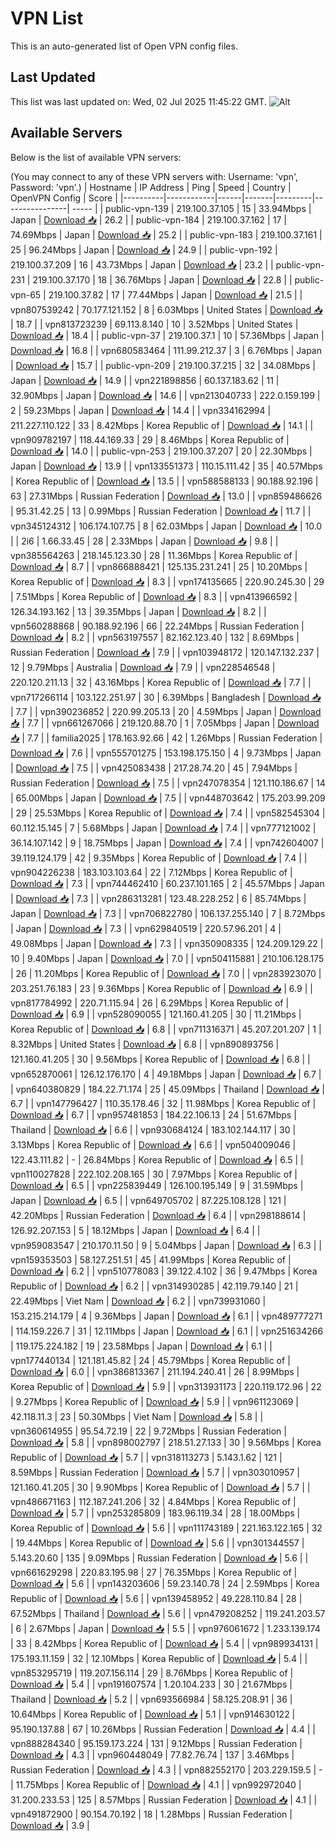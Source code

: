 # VPN List

This is an auto-generated list of Open VPN config files.

## Last Updated

This list was last updated on: Wed, 02 Jul 2025 11:45:22 GMT.
![Alt](https://repobeats.axiom.co/api/embed/186b98318ef1479477931607c1ad7d823f12451f.svg "Repobeats analytics image")

## Available Servers

Below is the list of available VPN servers:

(You may connect to any of these VPN servers with: Username: 'vpn', Password: 'vpn'.)
| Hostname | IP Address | Ping | Speed | Country | OpenVPN Config | Score |
|----------|------------|------|-------|---------|----------------| ----- |
| public-vpn-139 | 219.100.37.105 | 15 | 33.94Mbps | Japan | [Download 📥](./configs/server_0_JP.ovpn) | 26.2 |
| public-vpn-184 | 219.100.37.162 | 17 | 74.69Mbps | Japan | [Download 📥](./configs/server_1_JP.ovpn) | 25.2 |
| public-vpn-183 | 219.100.37.161 | 25 | 96.24Mbps | Japan | [Download 📥](./configs/server_2_JP.ovpn) | 24.9 |
| public-vpn-192 | 219.100.37.209 | 16 | 43.73Mbps | Japan | [Download 📥](./configs/server_3_JP.ovpn) | 23.2 |
| public-vpn-231 | 219.100.37.170 | 18 | 36.76Mbps | Japan | [Download 📥](./configs/server_4_JP.ovpn) | 22.8 |
| public-vpn-65 | 219.100.37.82 | 17 | 77.44Mbps | Japan | [Download 📥](./configs/server_5_JP.ovpn) | 21.5 |
| vpn807539242 | 70.177.121.152 | 8 | 6.03Mbps | United States | [Download 📥](./configs/server_6_US.ovpn) | 18.7 |
| vpn813723239 | 69.113.8.140 | 10 | 3.52Mbps | United States | [Download 📥](./configs/server_7_US.ovpn) | 18.4 |
| public-vpn-37 | 219.100.37.1 | 10 | 57.36Mbps | Japan | [Download 📥](./configs/server_8_JP.ovpn) | 16.8 |
| vpn680583464 | 111.99.212.37 | 3 | 6.76Mbps | Japan | [Download 📥](./configs/server_9_JP.ovpn) | 15.7 |
| public-vpn-209 | 219.100.37.215 | 32 | 34.08Mbps | Japan | [Download 📥](./configs/server_10_JP.ovpn) | 14.9 |
| vpn221898856 | 60.137.183.62 | 11 | 32.90Mbps | Japan | [Download 📥](./configs/server_11_JP.ovpn) | 14.6 |
| vpn213040733 | 222.0.159.199 | 2 | 59.23Mbps | Japan | [Download 📥](./configs/server_12_JP.ovpn) | 14.4 |
| vpn334162994 | 211.227.110.122 | 33 | 8.42Mbps | Korea Republic of | [Download 📥](./configs/server_13_KR.ovpn) | 14.1 |
| vpn909782197 | 118.44.169.33 | 29 | 8.46Mbps | Korea Republic of | [Download 📥](./configs/server_14_KR.ovpn) | 14.0 |
| public-vpn-253 | 219.100.37.207 | 20 | 22.30Mbps | Japan | [Download 📥](./configs/server_15_JP.ovpn) | 13.9 |
| vpn133551373 | 110.15.111.42 | 35 | 40.57Mbps | Korea Republic of | [Download 📥](./configs/server_16_KR.ovpn) | 13.5 |
| vpn588588133 | 90.188.92.196 | 63 | 27.31Mbps | Russian Federation | [Download 📥](./configs/server_17_RU.ovpn) | 13.0 |
| vpn859486626 | 95.31.42.25 | 13 | 0.99Mbps | Russian Federation | [Download 📥](./configs/server_18_RU.ovpn) | 11.7 |
| vpn345124312 | 106.174.107.75 | 8 | 62.03Mbps | Japan | [Download 📥](./configs/server_19_JP.ovpn) | 10.0 |
| 2i6 | 1.66.33.45 | 28 | 2.33Mbps | Japan | [Download 📥](./configs/server_20_JP.ovpn) | 9.8 |
| vpn385564263 | 218.145.123.30 | 28 | 11.36Mbps | Korea Republic of | [Download 📥](./configs/server_21_KR.ovpn) | 8.7 |
| vpn866888421 | 125.135.231.241 | 25 | 10.20Mbps | Korea Republic of | [Download 📥](./configs/server_22_KR.ovpn) | 8.3 |
| vpn174135665 | 220.90.245.30 | 29 | 7.51Mbps | Korea Republic of | [Download 📥](./configs/server_23_KR.ovpn) | 8.3 |
| vpn413966592 | 126.34.193.162 | 13 | 39.35Mbps | Japan | [Download 📥](./configs/server_24_JP.ovpn) | 8.2 |
| vpn560288868 | 90.188.92.196 | 66 | 22.24Mbps | Russian Federation | [Download 📥](./configs/server_25_RU.ovpn) | 8.2 |
| vpn563197557 | 82.162.123.40 | 132 | 8.69Mbps | Russian Federation | [Download 📥](./configs/server_26_RU.ovpn) | 7.9 |
| vpn103948172 | 120.147.132.237 | 12 | 9.79Mbps | Australia | [Download 📥](./configs/server_27_AU.ovpn) | 7.9 |
| vpn228546548 | 220.120.211.13 | 32 | 43.16Mbps | Korea Republic of | [Download 📥](./configs/server_28_KR.ovpn) | 7.7 |
| vpn717266114 | 103.122.251.97 | 30 | 6.39Mbps | Bangladesh | [Download 📥](./configs/server_29_BD.ovpn) | 7.7 |
| vpn390236852 | 220.99.205.13 | 20 | 4.59Mbps | Japan | [Download 📥](./configs/server_30_JP.ovpn) | 7.7 |
| vpn661267066 | 219.120.88.70 | 1 | 7.05Mbps | Japan | [Download 📥](./configs/server_31_JP.ovpn) | 7.7 |
| familia2025 | 178.163.92.66 | 42 | 1.26Mbps | Russian Federation | [Download 📥](./configs/server_32_RU.ovpn) | 7.6 |
| vpn555701275 | 153.198.175.150 | 4 | 9.73Mbps | Japan | [Download 📥](./configs/server_33_JP.ovpn) | 7.5 |
| vpn425083438 | 217.28.74.20 | 45 | 7.94Mbps | Russian Federation | [Download 📥](./configs/server_34_RU.ovpn) | 7.5 |
| vpn247078354 | 121.110.186.67 | 14 | 65.00Mbps | Japan | [Download 📥](./configs/server_35_JP.ovpn) | 7.5 |
| vpn448703642 | 175.203.99.209 | 29 | 25.53Mbps | Korea Republic of | [Download 📥](./configs/server_36_KR.ovpn) | 7.4 |
| vpn582545304 | 60.112.15.145 | 7 | 5.68Mbps | Japan | [Download 📥](./configs/server_37_JP.ovpn) | 7.4 |
| vpn777121002 | 36.14.107.142 | 9 | 18.75Mbps | Japan | [Download 📥](./configs/server_38_JP.ovpn) | 7.4 |
| vpn742604007 | 39.119.124.179 | 42 | 9.35Mbps | Korea Republic of | [Download 📥](./configs/server_39_KR.ovpn) | 7.4 |
| vpn904226238 | 183.103.103.64 | 22 | 7.12Mbps | Korea Republic of | [Download 📥](./configs/server_40_KR.ovpn) | 7.3 |
| vpn744462410 | 60.237.101.165 | 2 | 45.57Mbps | Japan | [Download 📥](./configs/server_41_JP.ovpn) | 7.3 |
| vpn286313281 | 123.48.228.252 | 6 | 85.74Mbps | Japan | [Download 📥](./configs/server_42_JP.ovpn) | 7.3 |
| vpn706822780 | 106.137.255.140 | 7 | 8.72Mbps | Japan | [Download 📥](./configs/server_43_JP.ovpn) | 7.3 |
| vpn629840519 | 220.57.96.201 | 4 | 49.08Mbps | Japan | [Download 📥](./configs/server_44_JP.ovpn) | 7.3 |
| vpn350908335 | 124.209.129.22 | 10 | 9.40Mbps | Japan | [Download 📥](./configs/server_45_JP.ovpn) | 7.0 |
| vpn504115881 | 210.106.128.175 | 26 | 11.20Mbps | Korea Republic of | [Download 📥](./configs/server_46_KR.ovpn) | 7.0 |
| vpn283923070 | 203.251.76.183 | 23 | 9.36Mbps | Korea Republic of | [Download 📥](./configs/server_47_KR.ovpn) | 6.9 |
| vpn817784992 | 220.71.115.94 | 26 | 6.29Mbps | Korea Republic of | [Download 📥](./configs/server_48_KR.ovpn) | 6.9 |
| vpn528090055 | 121.160.41.205 | 30 | 11.21Mbps | Korea Republic of | [Download 📥](./configs/server_49_KR.ovpn) | 6.8 |
| vpn711316371 | 45.207.201.207 | 1 | 8.32Mbps | United States | [Download 📥](./configs/server_50_US.ovpn) | 6.8 |
| vpn890893756 | 121.160.41.205 | 30 | 9.56Mbps | Korea Republic of | [Download 📥](./configs/server_51_KR.ovpn) | 6.8 |
| vpn652870061 | 126.12.176.170 | 4 | 49.18Mbps | Japan | [Download 📥](./configs/server_52_JP.ovpn) | 6.7 |
| vpn640380829 | 184.22.71.174 | 25 | 45.09Mbps | Thailand | [Download 📥](./configs/server_53_TH.ovpn) | 6.7 |
| vpn147796427 | 110.35.178.46 | 32 | 11.98Mbps | Korea Republic of | [Download 📥](./configs/server_54_KR.ovpn) | 6.7 |
| vpn957481853 | 184.22.106.13 | 24 | 51.67Mbps | Thailand | [Download 📥](./configs/server_55_TH.ovpn) | 6.6 |
| vpn930684124 | 183.102.144.117 | 30 | 3.13Mbps | Korea Republic of | [Download 📥](./configs/server_56_KR.ovpn) | 6.6 |
| vpn504009046 | 122.43.111.82 | - | 26.84Mbps | Korea Republic of | [Download 📥](./configs/server_57_KR.ovpn) | 6.5 |
| vpn110027828 | 222.102.208.165 | 30 | 7.97Mbps | Korea Republic of | [Download 📥](./configs/server_58_KR.ovpn) | 6.5 |
| vpn225839449 | 126.100.195.149 | 9 | 31.59Mbps | Japan | [Download 📥](./configs/server_59_JP.ovpn) | 6.5 |
| vpn649705702 | 87.225.108.128 | 121 | 42.20Mbps | Russian Federation | [Download 📥](./configs/server_60_RU.ovpn) | 6.4 |
| vpn298188614 | 126.92.207.153 | 5 | 18.12Mbps | Japan | [Download 📥](./configs/server_61_JP.ovpn) | 6.4 |
| vpn959083547 | 210.170.11.50 | 9 | 5.04Mbps | Japan | [Download 📥](./configs/server_62_JP.ovpn) | 6.3 |
| vpn159353503 | 58.127.251.51 | 45 | 41.99Mbps | Korea Republic of | [Download 📥](./configs/server_63_KR.ovpn) | 6.2 |
| vpn510778083 | 39.122.4.102 | 36 | 9.47Mbps | Korea Republic of | [Download 📥](./configs/server_64_KR.ovpn) | 6.2 |
| vpn314930285 | 42.119.79.140 | 21 | 22.49Mbps | Viet Nam | [Download 📥](./configs/server_65_VN.ovpn) | 6.2 |
| vpn739931060 | 153.215.214.179 | 4 | 9.36Mbps | Japan | [Download 📥](./configs/server_66_JP.ovpn) | 6.1 |
| vpn489777271 | 114.159.226.7 | 31 | 12.11Mbps | Japan | [Download 📥](./configs/server_67_JP.ovpn) | 6.1 |
| vpn251634266 | 119.175.224.182 | 19 | 23.58Mbps | Japan | [Download 📥](./configs/server_68_JP.ovpn) | 6.1 |
| vpn177440134 | 121.181.45.82 | 24 | 45.79Mbps | Korea Republic of | [Download 📥](./configs/server_69_KR.ovpn) | 6.0 |
| vpn386813367 | 211.194.240.41 | 26 | 8.99Mbps | Korea Republic of | [Download 📥](./configs/server_70_KR.ovpn) | 5.9 |
| vpn313931173 | 220.119.172.96 | 22 | 9.27Mbps | Korea Republic of | [Download 📥](./configs/server_71_KR.ovpn) | 5.9 |
| vpn961123069 | 42.118.11.3 | 23 | 50.30Mbps | Viet Nam | [Download 📥](./configs/server_72_VN.ovpn) | 5.8 |
| vpn360614955 | 95.54.72.19 | 22 | 9.72Mbps | Russian Federation | [Download 📥](./configs/server_73_RU.ovpn) | 5.8 |
| vpn898002797 | 218.51.27.133 | 30 | 9.56Mbps | Korea Republic of | [Download 📥](./configs/server_74_KR.ovpn) | 5.7 |
| vpn318113273 | 5.143.1.62 | 121 | 8.59Mbps | Russian Federation | [Download 📥](./configs/server_75_RU.ovpn) | 5.7 |
| vpn303010957 | 121.160.41.205 | 30 | 9.90Mbps | Korea Republic of | [Download 📥](./configs/server_76_KR.ovpn) | 5.7 |
| vpn486671163 | 112.187.241.206 | 32 | 4.84Mbps | Korea Republic of | [Download 📥](./configs/server_77_KR.ovpn) | 5.7 |
| vpn253285809 | 183.96.119.34 | 28 | 18.00Mbps | Korea Republic of | [Download 📥](./configs/server_78_KR.ovpn) | 5.6 |
| vpn111743189 | 221.163.122.165 | 32 | 19.44Mbps | Korea Republic of | [Download 📥](./configs/server_79_KR.ovpn) | 5.6 |
| vpn301344557 | 5.143.20.60 | 135 | 9.09Mbps | Russian Federation | [Download 📥](./configs/server_80_RU.ovpn) | 5.6 |
| vpn661629298 | 220.83.195.98 | 27 | 76.35Mbps | Korea Republic of | [Download 📥](./configs/server_81_KR.ovpn) | 5.6 |
| vpn143203606 | 59.23.140.78 | 24 | 2.59Mbps | Korea Republic of | [Download 📥](./configs/server_82_KR.ovpn) | 5.6 |
| vpn139458952 | 49.228.110.84 | 28 | 67.52Mbps | Thailand | [Download 📥](./configs/server_83_TH.ovpn) | 5.6 |
| vpn479208252 | 119.241.203.57 | 6 | 2.67Mbps | Japan | [Download 📥](./configs/server_84_JP.ovpn) | 5.5 |
| vpn976061672 | 1.233.139.174 | 33 | 8.42Mbps | Korea Republic of | [Download 📥](./configs/server_85_KR.ovpn) | 5.4 |
| vpn989934131 | 175.193.11.159 | 32 | 12.10Mbps | Korea Republic of | [Download 📥](./configs/server_86_KR.ovpn) | 5.4 |
| vpn853295719 | 119.207.156.114 | 29 | 8.76Mbps | Korea Republic of | [Download 📥](./configs/server_87_KR.ovpn) | 5.4 |
| vpn191607574 | 1.20.104.233 | 30 | 21.67Mbps | Thailand | [Download 📥](./configs/server_88_TH.ovpn) | 5.2 |
| vpn693566984 | 58.125.208.91 | 36 | 10.64Mbps | Korea Republic of | [Download 📥](./configs/server_89_KR.ovpn) | 5.1 |
| vpn914630122 | 95.190.137.88 | 67 | 10.26Mbps | Russian Federation | [Download 📥](./configs/server_90_RU.ovpn) | 4.4 |
| vpn888284340 | 95.159.173.224 | 131 | 9.12Mbps | Russian Federation | [Download 📥](./configs/server_91_RU.ovpn) | 4.3 |
| vpn960448049 | 77.82.76.74 | 137 | 3.46Mbps | Russian Federation | [Download 📥](./configs/server_92_RU.ovpn) | 4.3 |
| vpn882552170 | 203.229.159.5 | - | 11.75Mbps | Korea Republic of | [Download 📥](./configs/server_93_KR.ovpn) | 4.1 |
| vpn992972040 | 31.200.233.53 | 125 | 8.57Mbps | Russian Federation | [Download 📥](./configs/server_94_RU.ovpn) | 4.1 |
| vpn491872900 | 90.154.70.192 | 18 | 1.28Mbps | Russian Federation | [Download 📥](./configs/server_95_RU.ovpn) | 3.9 |
